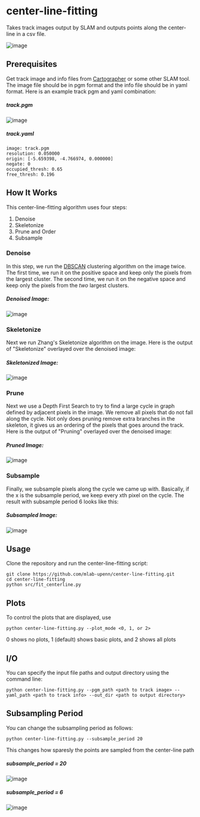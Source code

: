 # center-line-fitting
Takes track images output by SLAM and outputs points along the center-line in a csv file.

![image](https://user-images.githubusercontent.com/8052622/62645450-3e7a4700-b91a-11e9-846e-29a0dad7f218.png)

## Prerequisites
Get track image and info files from [Cartographer](https://github.com/googlecartographer) or some other SLAM tool. The image file should be in pgm format and the info file should be in yaml format. Here is an example track pgm and yaml combination:
##### track.pgm
![image](https://user-images.githubusercontent.com/8052622/62554222-bd01b680-b83e-11e9-8084-12e16ce1e749.png)
##### track.yaml
```
image: track.pgm
resolution: 0.050000
origin: [-5.659398, -4.766974, 0.000000]
negate: 0
occupied_thresh: 0.65
free_thresh: 0.196
```

## How It Works
This center-line-fitting algorithm uses four steps:
1. Denoise
2. Skeletonize
3. Prune and Order
4. Subsample

### Denoise
In this step, we run the [DBSCAN](https://en.wikipedia.org/wiki/DBSCAN) clustering algorithm on the image twice. The first time, we run it on the positive space and keep only the pixels from the largest cluster. The second time, we run it on the negative space and keep only the pixels from the *two* largest clusters.

##### Denoised Image:
![image](https://user-images.githubusercontent.com/8052622/62556920-e53fe400-b843-11e9-883e-ecd6d408df63.png)

### Skeletonize
Next we run Zhang's Skeletonize algorithm on the image. Here is the output of "Skeletonize" overlayed over the denoised image:

##### Skeletonized Image:
![image](https://user-images.githubusercontent.com/8052622/62557299-bbd38800-b844-11e9-88ed-803fb8859980.png)

### Prune
Next we use a Depth First Search to try to find a large cycle in graph defined by adjacent pixels in the image. We remove all pixels that do not fall along the cycle. Not only does pruning remove extra branches in the skeleton, it gives us an ordering of the pixels that goes around the track. Here is the output of "Pruning" overlayed over the denoised image:

##### Pruned Image:
![image](https://user-images.githubusercontent.com/8052622/62551846-af4a3200-b83a-11e9-87c7-78e9e341d901.png)

### Subsample
Finally, we subsample pixels along the cycle we came up with. Basically, if the x is the subsample period, we keep every xth pixel on the cycle. The result with subsample period 6 looks like this:

##### Subsampled Image:
![image](https://user-images.githubusercontent.com/8052622/62557733-88ddc400-b845-11e9-8948-b11c0663131d.png)

## Usage
Clone the repository and run the center-line-fitting script:
```
git clone https://github.com/mlab-upenn/center-line-fitting.git
cd center-line-fitting
python src/fit_centerline.py
```

## Plots
To control the plots that are displayed, use
```
python center-line-fitting.py --plot_mode <0, 1, or 2>
```
0 shows no plots, 1 (default) shows basic plots, and 2 shows all plots

## I/O
You can specify the input file paths and output directory using the command line:
```
python center-line-fitting.py --pgm_path <path to track image> --yaml_path <path to track info> --out_dir <path to output directory>
```

## Subsampling Period
You can change the subsampling period as follows:
```
python center-line-fitting.py --subsample_period 20
```
This changes how sparesly the points are sampled from the center-line path
##### subsample_period = 20
![image](https://user-images.githubusercontent.com/8052622/62555068-44035e80-b840-11e9-9fe8-1cfba5de01db.png)
##### subsample_period = 6
![image](https://user-images.githubusercontent.com/8052622/62552918-6e531d00-b83c-11e9-8702-9aae2c749327.png)
